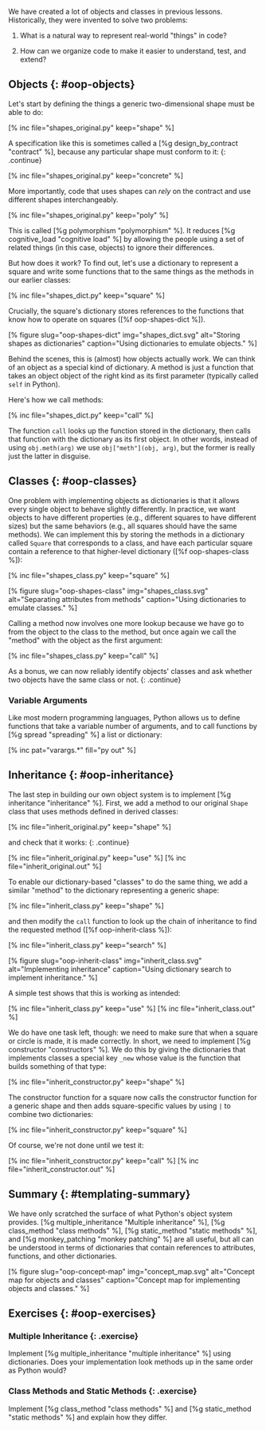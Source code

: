 We have created a lot of objects and classes in previous lessons.
Historically,
they were invented to solve two problems:

1.  What is a natural way to represent real-world "things" in code?

2.  How can we organize code to make it easier to understand, test, and extend?

## Objects {: #oop-objects}

Let's start by defining the things a generic two-dimensional shape must be able to do:

[% inc file="shapes_original.py" keep="shape" %]

A specification like this is sometimes called a [%g design_by_contract "contract" %],
because any particular shape must conform to it:
{: .continue}

[% inc file="shapes_original.py" keep="concrete" %]

More importantly,
code that uses shapes can *rely* on the contract
and use different shapes interchangeably.

[% inc file="shapes_original.py" keep="poly" %]

This is called [%g polymorphism "polymorphism" %].
It reduces [%g cognitive_load "cognitive load" %]
by allowing the people using a set of related things (in this case, objects)
to ignore their differences.

But how does it work?
To find out,
let's use a dictionary to represent a square
and write some functions that to
the same things as the methods in our earlier classes:

[% inc file="shapes_dict.py" keep="square" %]

Crucially,
the square's dictionary stores references to
the functions that know how to operate on squares ([%f oop-shapes-dict %]).

[% figure
   slug="oop-shapes-dict"
   img="shapes_dict.svg"
   alt="Storing shapes as dictionaries"
   caption="Using dictionaries to emulate objects."
%]

Behind the scenes,
this is (almost) how objects actually work.
We can think of an object as a special kind of dictionary.
A method is just a function that takes an object object of the right kind as its first parameter
(typically called `self` in Python).

Here's how we call methods:

[% inc file="shapes_dict.py" keep="call" %]

The function `call` looks up the function stored in the dictionary,
then calls that function with the dictionary as its first object.
In other words,
instead of using `obj.meth(arg)` we use `obj["meth"](obj, arg)`,
but the former is really just the latter in disguise.

## Classes {: #oop-classes}

One problem with implementing objects as dictionaries is that
it allows every single object to behave slightly differently.
In practice,
we want objects to have different properties
(e.g., different squares to have different sizes)
but the same behaviors
(e.g., all squares should have the same methods).
We can implement this by storing the methods in a dictionary called `Square`
that corresponds to a class,
and have each particular square contain a reference to that higher-level dictionary
([%f oop-shapes-class %]):

[% inc file="shapes_class.py" keep="square" %]

[% figure
   slug="oop-shapes-class"
   img="shapes_class.svg"
   alt="Separating attributes from methods"
   caption="Using dictionaries to emulate classes."
%]

Calling a method now involves one more lookup
because we have go to from the object to the class to the method,
but once again we call the "method" with the object as the first argument:

[% inc file="shapes_class.py" keep="call" %]

As a bonus,
we can now reliably identify objects' classes
and ask whether two objects have the same class or not.
{: .continue}

<div class="callout" markdown="1">

### Variable Arguments

Like most modern programming languages,
Python allows us to define functions that take a variable number of arguments,
and to call functions by [%g spread "spreading" %] a list or dictionary:

[% inc pat="varargs.*" fill="py out" %]

</div>

## Inheritance {: #oop-inheritance}

The last step in building our own object system is to implement [%g inheritance "inheritance" %].
First,
we add a method to our original `Shape` class that uses methods defined in derived classes:

[% inc file="inherit_original.py" keep="shape" %]

and check that it works:
{: .continue}

[% inc file="inherit_original.py" keep="use" %]
[% inc file="inherit_original.out" %]

To enable our dictionary-based "classes" to do the same thing,
we add a similar "method" to the dictionary representing a generic shape:

[% inc file="inherit_class.py" keep="shape" %]

and then modify the `call` function to look up the chain of inheritance
to find the requested method ([%f oop-inherit-class %]):

[% inc file="inherit_class.py" keep="search" %]

[% figure
   slug="oop-inherit-class"
   img="inherit_class.svg"
   alt="Implementing inheritance"
   caption="Using dictionary search to implement inheritance."
%]

A simple test shows that this is working as intended:

[% inc file="inherit_class.py" keep="use" %]
[% inc file="inherit_class.out" %]

We do have one task left, though:
we need to make sure that when a square or circle is made,
it is made correctly.
In short, we need to implement [%g constructor "constructors" %].
We do this by giving the dictionaries that implements classes
a special key `_new`
whose value is the function that builds something of that type:

[% inc file="inherit_constructor.py" keep="shape" %]

The constructor function for a square now calls
the constructor function for a generic shape
and then adds square-specific values by using `|` to combine two dictionaries:

[% inc file="inherit_constructor.py" keep="square" %]

Of course,
we're not done until we test it:

[% inc file="inherit_constructor.py" keep="call" %]
[% inc file="inherit_constructor.out" %]

## Summary {: #templating-summary}

We have only scratched the surface of what Python's object system provides.
[%g multiple_inheritance "Multiple inheritance" %],
[%g class_method "class methods" %],
[%g static_method "static methods" %],
and [%g monkey_patching "monkey patching" %] are all useful,
but all can be understood in terms of dictionaries
that contain references to attributes, functions, and other dictionaries.

[% figure
   slug="oop-concept-map"
   img="concept_map.svg"
   alt="Concept map for objects and classes"
   caption="Concept map for implementing objects and classes."
%]

## Exercises {: #oop-exercises}

### Multiple Inheritance {: .exercise}

Implement [%g multiple_inheritance "multiple inheritance" %] using dictionaries.
Does your implementation look methods up in the same order as Python would?

### Class Methods and Static Methods {: .exercise}

Implement [%g class_method "class methods" %] and [%g static_method "static methods" %]
and explain how they differ.
